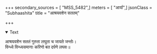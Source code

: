 +++
secondary_sources = [ "MSS_5482",]
meters = [ "आर्या",]
jsonClass = "Subhaashita"
title = "आश्रयवशेन सततम्"

+++

<details open><summary>Text</summary>

आश्रयवशेन सततं गुरुता लघुता च जायते जन्तोः।  
विन्ध्ये विन्ध्यसमानाः करिणो बत दर्पणे लघवः॥
</details>
